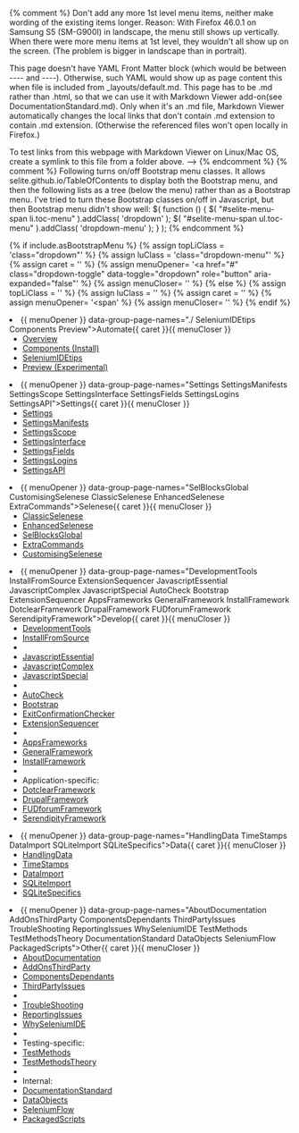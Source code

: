 {% comment %}
 Don't add any more 1st level menu items, neither make wording of the existing items longer. Reason: With Firefox 46.0.1 on Samsung S5 (SM-G900I) in landscape, the menu still shows up vertically. When there were more menu items at 1st level, they wouldn't all show up on the screen. (The problem is bigger in landscape than in portrait).

This page doesn't have YAML Front Matter block (which would be between ---- and ----). Otherwise, such YAML would show up as page content this when file is included from _layouts/default.md.
This page has to be .md rather than .html, so that we can use it with Markdown Viewer add-on(see DocumentationStandard.md). Only when it's an .md file, Markdown Viewer automatically changes the local links that don't contain .md extension to contain .md extension. (Otherwise the referenced files won't open locally in Firefox.)

To test links from this webpage with Markdown Viewer on Linux/Mac OS, create a symlink to this file from a folder above.
-->
{% endcomment %}
{% comment %}
Following turns on/off Bootstrap menu classes. It allows selite.github.io/TableOfContents to display both the Bootstrap menu, and then the following lists as a tree (below the menu) rather than as a Bootstrap menu. I've tried to turn these Bootstrap classes on/off in Javascript, but then Bootstrap menu didn't show well:
        $( function () {
            $( "#selite-menu-span li.toc-menu" ).addClass( 'dropdown' );
            $( "#selite-menu-span ul.toc-menu" ).addClass( 'dropdown-menu' );
        } );
{% endcomment %}
<!-- pageName contains "TableOfContents" and "TableOfContents" contains pageName -->
{% if include.asBootstrapMenu %}
    {% assign topLiClass = 'class="dropdown"' %}
    {% assign luClass = 'class="dropdown-menu"' %}
    {% assign caret = '<span class="caret"></span>' %}
    {% assign menuOpener= '<a href="#" class="dropdown-toggle" data-toggle="dropdown" role="button" aria-expanded="false"' %}
    {% assign menuCloser= '</a>' %}
{% else %}
    {% assign topLiClass = '' %}
    {% assign luClass = '' %}
    {% assign caret = '' %}
    {% assign menuOpener= '<span' %}
    {% assign menuCloser= '</span>' %}
{% endif %}
<li {{ topLiClass }}>
  {{ menuOpener }} data-group-page-names="./ SeleniumIDEtips Components  Preview">Automate{{ caret }}{{ menuCloser }}
  <ul {{ luClass }} role="menu">
    <li><a href="./">Overview</a></li>
    <li><a href="Components">Components (Install)</a></li>
    <li><a href="SeleniumIDEtips">SeleniumIDEtips</a></li>
    <li><a href="Preview">Preview (Experimental)</a></li>
  </ul>
</li>
<li {{ topLiClass }}>
  {{ menuOpener }} data-group-page-names="Settings SettingsManifests SettingsScope SettingsInterface SettingsFields SettingsLogins SettingsAPI">Settings{{ caret }}{{ menuCloser }}
  <ul {{ luClass }} role="menu">
    <li><a href="Settings">Settings</a></li>
    <li><a href="SettingsManifests">SettingsManifests</a></li>
    <li><a href="SettingsScope">SettingsScope</a></li>
    <li><a href="SettingsInterface">SettingsInterface</a></li>
    <li><a href="SettingsFields">SettingsFields</a></li>
    <li><a href="SettingsLogins">SettingsLogins</a></li>
    <li><a href="SettingsAPI">SettingsAPI</a></li>
  </ul>
</li>
<li {{ topLiClass }}>
  {{ menuOpener }} data-group-page-names="SelBlocksGlobal CustomisingSelenese ClassicSelenese EnhancedSelenese ExtraCommands">Selenese{{ caret }}{{ menuCloser }}
  <ul {{ luClass }} role="menu">
    <li><a href="ClassicSelenese">ClassicSelenese</a></li>
    <li><a href="EnhancedSelenese">EnhancedSelenese</a></li>
    <li><a href="SelBlocksGlobal">SelBlocksGlobal</a></li>
    <li><a href="ExtraCommands">ExtraCommands</a></li>
    <li><a href="CustomisingSelenese">CustomisingSelenese</a></li>
  </ul>
</li>
<li {{ topLiClass }}>
  {{ menuOpener }} data-group-page-names="DevelopmentTools InstallFromSource ExtensionSequencer JavascriptEssential JavascriptComplex JavascriptSpecial AutoCheck Bootstrap ExtensionSequencer AppsFrameworks GeneralFramework InstallFramework DotclearFramework DrupalFramework FUDforumFramework SerendipityFramework">Develop{{ caret }}{{ menuCloser }}
  <ul {{ luClass }} role="menu">
    <li><a href="DevelopmentTools">DevelopmentTools</a></li>
    <li><a href="InstallFromSource">InstallFromSource</a></li>
    <li class="divider"></li>
    <li><a href="JavascriptEssential">JavascriptEssential</a></li>
    <li><a href="JavascriptComplex">JavascriptComplex</a></li>
    <li><a href="JavascriptSpecial">JavascriptSpecial</a></li>
    <li class="divider"></li>
    <li><a href="AutoCheck">AutoCheck</a></li>
    <li><a href="Bootstrap">Bootstrap</a></li>
    <li><a href="ExitConfirmationChecker">ExitConfirmationChecker</a></li>
    <li><a href="ExtensionSequencer">ExtensionSequencer</a></li>
    <li class="divider"></li>
    <li><a href="AppsFrameworks">AppsFrameworks</a></li>
    <li><a href="GeneralFramework">GeneralFramework</a></li>
    <li><a href="InstallFramework">InstallFramework</a></li>
    <li class="divider"></li>
    <li class="dropdown-header">Application-specific:</li>
    <li><a href="DotclearFramework">DotclearFramework</a></li>
    <li><a href="DrupalFramework">DrupalFramework</a></li>
    <li><a href="FUDforumFramework">FUDforumFramework</a></li>
    <li><a href="SerendipityFramework">SerendipityFramework</a></li>
  </ul>
</li>
<li {{ topLiClass }}>
  {{ menuOpener }} data-group-page-names="HandlingData TimeStamps DataImport SQLiteImport SQLiteSpecifics">Data{{ caret }}{{ menuCloser }}
  <ul {{ luClass }} role="menu" data-placement="left">
    <li><a href="HandlingData">HandlingData</a></li>
    <li><a href="TimeStamps">TimeStamps</a></li>
    <li><a href="DataImport">DataImport</a></li>
    <li><a href="SQLiteImport">SQLiteImport</a></li>
    <li><a href="SQLiteSpecifics">SQLiteSpecifics</a></li>
  </ul>
</li>
<li {{ topLiClass }}>
  {{ menuOpener }} data-group-page-names="AboutDocumentation AddOnsThirdParty ComponentsDependants ThirdPartyIssues TroubleShooting ReportingIssues WhySeleniumIDE TestMethods TestMethodsTheory DocumentationStandard DataObjects SeleniumFlow PackagedScripts">Other{{ caret }}{{ menuCloser }}
  <ul {{ luClass }} role="menu" data-placement="left">
    <li><a href="AboutDocumentation">AboutDocumentation</a></li>
    <li><a href="AddOnsThirdParty">AddOnsThirdParty</a></li>
    <li><a href="ComponentsDependants">ComponentsDependants</a></li>
    <li><a href="ThirdPartyIssues">ThirdPartyIssues</a></li>
    <li class="divider"></li>
    <li><a href="TroubleShooting">TroubleShooting</a></li>
    <li><a href="ReportingIssues">ReportingIssues</a></li>
    <li><a href="WhySeleniumIDE">WhySeleniumIDE</a></li>
    <li class="divider"></li>
    <li class="dropdown-header">Testing-specific:</li>
    <li><a href="TestMethods">TestMethods</a></li>
    <li><a href="TestMethodsTheory">TestMethodsTheory</a></li>
    <li class="divider"></li>
    <li class="dropdown-header">Internal:</li>
    <li><a href="DocumentationStandard">DocumentationStandard</a></li>
    <li><a href="DataObjects">DataObjects</a></li>
    <li><a href="SeleniumFlow">SeleniumFlow</a></li>
    <li><a href="PackagedScripts">PackagedScripts</a></li>
  </ul>
</li>